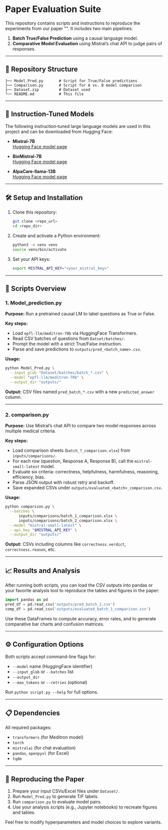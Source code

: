 # Paper Evaluation Suite

This repository contains scripts and instructions to reproduce the experiments from our paper "". It includes two main pipelines:

1. **Batch True/False Prediction** using a causal language model.
2. **Comparative Model Evaluation** using Mistral’s chat API to judge pairs of responses.

---

## 📂 Repository Structure

```
├── Model_Pred.py       # Script for True/False predictions
├── Comparison.py       # Script for A vs. B model comparison
├── Dataset.zip         # Dataset used
└── README.md           # This file
```
---

## 🧠 Instruction-Tuned Models

The following instruction‑tuned large language models are used in this project and can be downloaded from Hugging Face:

- **Mistral‑7B**  
  [Hugging Face model page](https://huggingface.co/mistralai/Mistral-7B-v0.1)

- **BioMistral‑7B**  
  [Hugging Face model page](https://huggingface.co/BioMistral/BioMistral-7B)

- **AlpaCare‑llama‑13B**  
  [Hugging Face model page](https://huggingface.co/xz97/AlpaCare-llama-13b)

---

## 🛠️ Setup and Installation

1. Clone this repository:

   ```bash
   git clone <repo_url>
   cd <repo_dir>
   ```

2. Create and activate a Python environment:

   ```bash
   python3 -m venv venv
   source venv/bin/activate
   ```

3. Set your API keys:

   ```bash
   export MISTRAL_API_KEY="<your_mistral_key>"
   ```

---

## 📖 Scripts Overview

### 1. Model\_prediction.py

**Purpose:** Run a pretrained causal LM to label questions as True or False.

**Key steps:**

- Load `epfl-llm/meditron-70b` via HuggingFace Transformers.
- Read CSV batches of questions from `Datset/batches/`.
- Prompt the model with a strict True/False instruction.
- Parse and save predictions to `outputs/pred_<batch_name>.csv`.

**Usage:**

```bash
python Model_Pred.py \
  --input_glob "Dataset/batches/batch_*.csv" \
  --model "epfl-llm/meditron-70b" \
  --output_dir "outputs/"
```

**Output:** CSV files named `pred_batch_*.csv` with a new `predicted_answer` column.

---

### 2. comparison.py

**Purpose:** Use Mistral’s chat API to compare two model responses across multiple medical criteria.

**Key steps:**

- Load comparison sheets (`batch_?_comparison.xlsx`) from `inputs/comparisons/`.
- For each row (question, Response A, Response B), call the `mistral-small-latest` model.
- Evaluate six criteria: correctness, helpfulness, harmfulness, reasoning, efficiency, bias.
- Parse JSON output with robust retry and backoff.
- Save expanded CSVs under `outputs/evaluated_<batch>_comparison.csv`.

**Usage:**

```bash
python comparison.py \
  --batches \
      inputs/comparisons/batch_1_comparison.xlsx \
      inputs/comparisons/batch_2_comparison.xlsx \
  --model "mistral-small-latest" \
  --api_key "$MISTRAL_API_KEY" \
  --output_dir "outputs/"
```

**Output:** CSVs including columns like `correctness.verdict`, `correctness.reason`, etc.

---

## 📈 Results and Analysis

After running both scripts, you can load the CSV outputs into pandas or your favorite analysis tool to reproduce the tables and figures in the paper:

```python
import pandas as pd
pred_df = pd.read_csv('outputs/pred_batch_1.csv')
comp_df = pd.read_csv('outputs/evaluated_batch_1_comparison.csv')
```

Use these DataFrames to compute accuracy, error rates, and to generate comparative bar charts and confusion matrices.

---

## ⚙️ Configuration Options

Both scripts accept command-line flags for:

- `--model` name (HuggingFace identifier)
- `--input_glob` or `--batches` list
- `--output_dir`
- `--max_tokens` or `--retries` (optional)

Run `python script.py --help` for full options.

---

## 📋 Dependencies

All required packages:

- `transformers` (for Meditron model)
- `torch`
- `mistralai` (for chat evaluation)
- `pandas`, `openpyxl` (for Excel)
- `tqdm`

---

## 🚀 Reproducing the Paper

1. Prepare your input CSVs/Excel files under `Dataset/`.
2. Run `Model_Pred.py` to generate T/F labels.
3. Run `comparison.py` to evaluate model pairs.
4. Use your analysis scripts (e.g., Jupyter notebooks) to recreate figures and tables.

Feel free to modify hyperparameters and model choices to explore variants.

